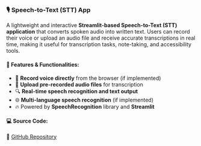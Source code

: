 ### 🎙️ Speech-to-Text (STT) App &nbsp; <i class="fas fa-microphone"></i>

A lightweight and interactive **Streamlit-based Speech-to-Text (STT) application** that converts spoken audio into written text. Users can record their voice or upload an audio file and receive accurate transcriptions in real time, making it useful for transcription tasks, note-taking, and accessibility tools.

#### 🔧 **Features & Functionalities:**
- 🎤 **Record voice directly** from the browser (if implemented)
- 📂 **Upload pre-recorded audio files** for transcription
- 🔍 **Real-time speech recognition and text output**
- 🌐 **Multi-language speech recognition** (if implemented)
- 🔥 Powered by **SpeechRecognition** library and **Streamlit**

#### 💻 **Source Code:**  
🔗 [GitHub Repository](https://github.com/hammadhanif267/python_for_data_science/tree/main/13_streamlit/13_speech_to_text)
